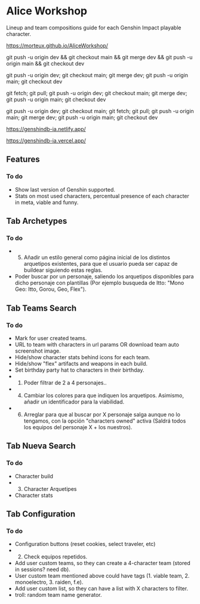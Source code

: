 # Alice Workshop
Lineup and team compositions guide for each Genshin Impact playable character.

https://morteux.github.io/AliceWorkshop/

git push -u origin dev && git checkout main && git merge dev && git push -u origin main && git checkout dev

git push -u origin dev; git checkout main; git merge dev; git push -u origin main; git checkout dev

git fetch; git pull; git push -u origin dev; git checkout main; git merge dev; git push -u origin main; git checkout dev

git push -u origin dev; git checkout main; git fetch; git pull; git push -u origin main; git merge dev; git push -u origin main; git checkout dev

https://genshindb-ia.netlify.app/

https://genshindb-ia.vercel.app/

## Features
### To do
- Show last version of Genshin supported.
- Stats on most used characters, percentual presence of each character in meta, viable and funny.

## Tab Archetypes
### To do
- 5. Añadir un estilo general como página inicial de los distintos arquetipos existentes, para que el usuario pueda ser capaz de buildear siguiendo estas reglas.
- Poder buscar por un personaje, saliendo los arquetipos disponibles para dicho personaje con plantillas (Por ejemplo busqueda de Itto: "Mono Geo: Itto, Gorou, Geo, Flex").

## Tab Teams Search
### To do
- Mark for user created teams.
- URL to team with characters in url params OR download team auto screenshot image.
- Hide/show character stats behind icons for each team.
- Hide/show "flex" artifacts and weapons in each build.
- Set birthday party hat to characters in their birthday.
- 1. Poder filtrar de 2 a 4 personajes..
- 4. Cambiar los colores para que indiquen los arquetipos. Asimismo, añadir un identificador para la viabilidad.
- 6. Arreglar para que al buscar por X personaje salga aunque no lo tengamos, con la opción "characters owned" activa (Saldrá todos los equipos del personaje X + los nuestros).

## Tab Nueva Search
### To do
- Character build
- 3. Character Arquetipes
- Character stats

## Tab Configuration
### To do
- Configuration buttons (reset cookies, select traveler, etc)
- 2. Check equipos repetidos. 
- Add user custom teams, so they can create a 4-character team (stored in sessions? need db).
- User custom team mentioned above could have tags (1. viable team, 2. monoelectro, 3. raiden, f.e).
- Add user custom list, so they can have a list with X characters to filter. 
- troll: random team name generator.
